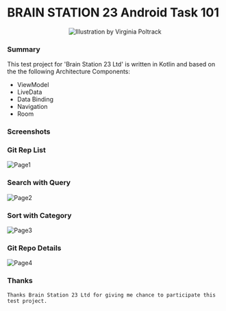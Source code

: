 # BRAIN STATION 23 Android Task 101
<p align="center">
<img src="https://github.com/googlesamples/android-architecture/wiki/images/aab-logov2.png" alt="Illustration by Virginia Poltrack"/>
</p>

### Summary

This test project for 'Brain Station 23 Ltd' is written in Kotlin and based on the
the following Architecture Components:
 - ViewModel
 - LiveData
 - Data Binding
 - Navigation
 - Room
 
 ### Screenshots
 
  ### Git Rep List
 ![Page1](https://user-images.githubusercontent.com/7429406/182011605-f3045ad3-5b1b-4f9e-9f60-c5a9dba120ac.jpeg)
 
 ### Search with Query
 ![Page2](https://user-images.githubusercontent.com/7429406/182011641-3998726e-be4e-43c5-a1be-a20b8fef4336.jpeg)
 
 ### Sort with Category 
 ![Page3](https://user-images.githubusercontent.com/7429406/182011645-b8b77e54-0f3e-4f54-a58a-dd05225d9890.jpeg)

 
  ### Git Repo Details
  
  ![Page4](https://user-images.githubusercontent.com/7429406/182011635-54b16494-8630-4d88-87f4-82ee173f33cf.jpeg)


### Thanks

```
Thanks Brain Station 23 Ltd for giving me chance to participate this test project.
```
